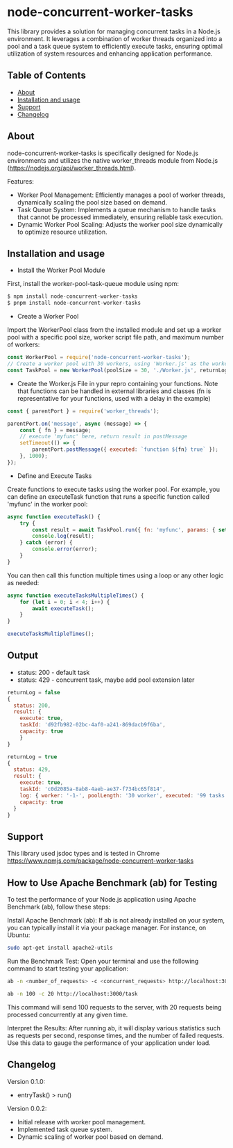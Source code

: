 # node-concurrent-worker-tasks

This library provides a solution for managing concurrent tasks in a Node.js environment. It leverages a combination of worker threads organized into a pool and a task queue system to efficiently execute tasks, ensuring optimal utilization of system resources and enhancing application performance.

## Table of Contents
<!-- no toc -->
  - [About](#about)
  - [Installation and usage](#installation-and-usage)
  - [Support](#support)
  - [Changelog](#changelog)


## About

node-concurrent-worker-tasks is specifically designed for Node.js environments and utilizes the native worker_threads module from Node.js (https://nodejs.org/api/worker_threads.html).

Features:
* Worker Pool Management: Efficiently manages a pool of worker threads, dynamically scaling the pool size based on demand.
* Task Queue System: Implements a queue mechanism to handle tasks that cannot be processed immediately, ensuring reliable task execution.
* Dynamic Worker Pool Scaling: Adjusts the worker pool size dynamically to optimize resource utilization.


## Installation and usage

  * Install the Worker Pool Module

First, install the worker-pool-task-queue module using npm:

```js
$ npm install node-concurrent-worker-tasks
$ pnpm install node-concurrent-worker-tasks
```

  * Create a Worker Pool

Import the WorkerPool class from the installed module and set up a worker pool with a specific pool size, worker script file path, and maximum number of workers:

```js
const WorkerPool = require('node-concurrent-worker-tasks');
// Create a worker pool with 30 workers, using 'Worker.js' as the worker script
const TaskPool = new WorkerPool(poolSize = 30, './Worker.js', returnLog = false, memThreshold = 90);

```
  * Create the Worker.js File in ypur repro containing your functions. Note that functions can be handled in external libraries and classes (fn is representative for your functions, used with a delay in the example)

```js
const { parentPort } = require('worker_threads');

parentPort.on('message', async (message) => {
    const { fn } = message;
    // execute 'myfunc' here, return result in postMessage
    setTimeout(() => {
        parentPort.postMessage({ executed: `function ${fn} true` });
    }, 1000);
});
```

  * Define and Execute Tasks

Create functions to execute tasks using the worker pool. For example, you can define an executeTask function that runs a specific function called 'myfunc' in the worker pool:

```js
async function executeTask() {
    try {
        const result = await TaskPool.run({ fn: 'myfunc', params: { set: true } });
        console.log(result);
    } catch (error) {
        console.error(error);
    }
}
```

You can then call this function multiple times using a loop or any other logic as needed:

```js
async function executeTasksMultipleTimes() {
    for (let i = 0; i < 4; i++) {
        await executeTask();
    }
}

executeTasksMultipleTimes();
```

## Output

- status: 200 - default task
- status: 429 - concurrent task, maybe add pool extension later

```js
returnLog = false
{
  status: 200,
  result: { 
    execute: true,
    taskId: 'd92fb982-02bc-4af0-a241-869dacb9f6ba',
    capacity: true 
    }
}
```

```js
returnLog = true
{
  status: 429,
  result: {
    execute: true,
    taskId: 'c0d2085a-8ab8-4aeb-ae37-f734bc65f814',
    log: { worker: '-1-', poolLength: '30 worker', executed: '99 tasks' },
    capacity: true
  }
}
```

## Support

This library used jsdoc types and is tested in Chrome
https://www.npmjs.com/package/node-concurrent-worker-tasks

## How to Use Apache Benchmark (ab) for Testing

To test the performance of your Node.js application using Apache Benchmark (ab), follow these steps:

Install Apache Benchmark (ab): If ab is not already installed on your system, you can typically install it via your package manager. For instance, on Ubuntu:

```bash
sudo apt-get install apache2-utils
```

Run the Benchmark Test: Open your terminal and use the following command to start testing your application:

```bash
ab -n <number_of_requests> -c <concurrent_requests> http://localhost:3000/task
```

```bash
ab -n 100 -c 20 http://localhost:3000/task
```

This command will send 100 requests to the server, with 20 requests being processed concurrently at any given time.

Interpret the Results: After running ab, it will display various statistics such as requests per second, response times, and the number of failed requests. Use this data to gauge the performance of your application under load.

## Changelog

Version 0.1.0:
- entryTask() > run()

Version 0.0.2:
- Initial release with worker pool management.
- Implemented task queue system.
- Dynamic scaling of worker pool based on demand.

